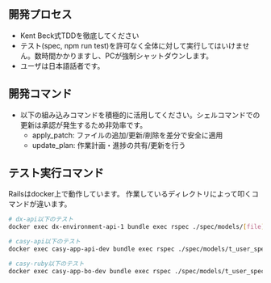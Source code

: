 ## 開発プロセス

- Kent Beck式TDDを徹底してください
- テスト(spec, npm run test)を許可なく全体に対して実行してはいけません。数時間かかりますし、PCが強制シャットダウンします。
- ユーザは日本語話者です。

## 開発コマンド
- 以下の組み込みコマンドを積極的に活用してください。シェルコマンドでの更新は承認が発生するため非効率です。
  - apply_patch: ファイルの追加/更新/削除を差分で安全に適用
  - update_plan: 作業計画・進捗の共有/更新を行う

## テスト実行コマンド

Railsはdocker上で動作しています。
作業しているディレクトリによって叩くコマンドが違います。

```bash
# dx-api以下のテスト
docker exec dx-environment-api-1 bundle exec rspec ./spec/models/[file]_spec.rb

# casy-api以下のテスト
docker exec casy-app-api-dev bundle exec rspec ./spec/models/t_user_spec.rb

# casy-ruby以下のテスト
docker exec casy-app-bo-dev bundle exec rspec ./spec/models/t_user_spec.rb
```
